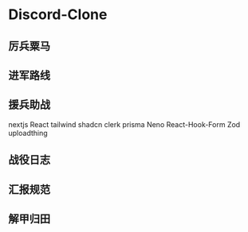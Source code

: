 # Discord-Clone

## 厉兵粟马

## 进军路线

## 援兵助战
nextjs
React
tailwind
shadcn
clerk
prisma
Neno
React-Hook-Form
Zod
uploadthing

## 战役日志

## 汇报规范

## 解甲归田
